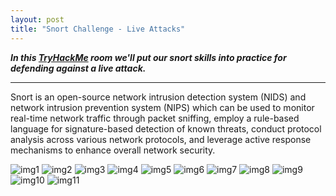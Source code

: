 ```yaml
---
layout: post
title: "Snort Challenge - Live Attacks"
---
```




***In this [TryHackMe](https://tryhackme.com/room/snortchallenges1) room we'll put our snort skills into practice for defending against a live attack.***

 

---------------------

Snort is an open-source network intrusion detection system (NIDS) and network intrusion prevention system (NIPS) which can be used to monitor real-time network traffic through packet sniffing, employ a rule-based language for signature-based detection of known threats, conduct protocol analysis across various network protocols, and leverage active response mechanisms to enhance overall network security.







![img1](/assets/images/snort/img1.png)
![img2](/assets/images/snort/img2.png)
![img3](/assets/images/snort/img3.png)
![img4](/assets/images/snort/img4.png)
![img5](/assets/images/snort/img5.png)
![img6](/assets/images/snort/img6.png)
![img7](/assets/images/snort/img7.png)
![img8](/assets/images/snort/img8.png)
![img9](/assets/images/snort/img9.png)
![img10](/assets/images/snort/img10.png)
![img11](/assets/images/snort/img11.png)